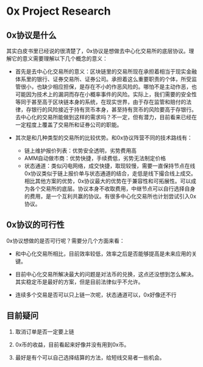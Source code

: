 # 0x Project Research

## 0x协议是什么

其实白皮书里已经说的很清楚了，0x协议是想做去中心化交易所的底层协议。理解它的意义需要理解以下几个概念的意义：

- 首先是去中心化交易所的意义：区块链里的交易所现在承担着相当于现实金融体系里的银行、证券交易所、证券公司。承担着这么重要职责的个体，所受监管很小，也缺少相应担保，是存在不小的作恶风险的。哪怕不是主动作恶，也可能因为技术上的漏洞而存在小概率事件的风险。实际上，我们需要的安全性等同于甚至高于区块链本身的系统，在现实世界，由于存在监管和赔付的法律，存银行的风险接近于持有货币本身，甚至持有货币的风险要高于存银行。去中心化的交易所能做到这样的需求吗？不一定，但有潜力，目前看来已经在一定程度上覆盖了交易所和证券公司的职能。

- 其次是和几种类型的交易所的比较优势。和0x协议阵营不同的技术路线有：
    - 链上维护报价列表：优势安全透明，劣势费用高
    - AMM自动做市商：优势快捷，手续费低，劣势无法制定价格
    - 状态通道：类似闪电网络，成交快捷，取现较慢，需要一直保持节点在线
  0x协议类似于链上报价单与状态通道的结合，走低是线下撮合线上成交。相比其他方案的优势，0x协议最大的优势在于兼容性和可拓展性。可以成为各个交易所的底层。协议本身不收取费用，中继节点可以自行选择自身的费用，是一个互利共赢的协议。有很多中心化交易所也计划尝试引入0x协议。


## 0x协议的可行性

0x协议想做的是否可行呢？需要分几个方面来看：

- 和中心化交易所相比，目前效率较低，效率之后是否能够提高是未来应用的关键。

- 目前中心化交易所解决最大的问题是对法币的兑换，这点还没想到怎么解决。其实稳定币是最好的方案，但是目前法律似乎不允许。

- 连续多个交易是否可以只上链一次呢，状态通道可以，0x好像还不行

## 目前疑问

1. 取消订单是否一定要上链

2. 0x币的收益，目前看起来好像并没有用到0x币。

3. 最好是有个可以自己选择结算的方法，给短线交易者一些机会。